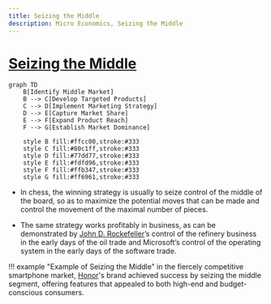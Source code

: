 ```yaml
---
title: Seizing the Middle
description: Micro Economics, Seizing the Middle 
---
```


# [Seizing the Middle](https://fs.blog/seizing-the-middle-chess-strategy-in-business/)

```mermaid
graph TD
    B[Identify Middle Market]
    B --> C[Develop Targeted Products]
    C --> D[Implement Marketing Strategy]
    D --> E[Capture Market Share]
    E --> F[Expand Product Reach]
    F --> G[Establish Market Dominance]

    style B fill:#ffcc00,stroke:#333
    style C fill:#80c1ff,stroke:#333
    style D fill:#77dd77,stroke:#333
    style E fill:#fdfd96,stroke:#333
    style F fill:#ffb347,stroke:#333
    style G fill:#ff6961,stroke:#333
```

- In chess, the winning strategy is usually to seize control of the middle of the board, so as to maximize the potential moves that can be made and control the movement of the maximal number of pieces. 

- The same strategy works profitably in business, as can be demonstrated by [John D. Rockefeller](https://en.wikipedia.org/wiki/John_D._Rockefeller)’s control of the refinery business in the early days of the oil trade and Microsoft’s control of the operating system in the early days of the software trade.


!!! example "Example of Seizing the Middle"
    in the fiercely competitive smartphone market, [Honor](https://en.wikipedia.org/wiki/Honor_(brand))'s brand achieved success by seizing the middle segment, offering features that appealed to both high-end and budget-conscious consumers.
